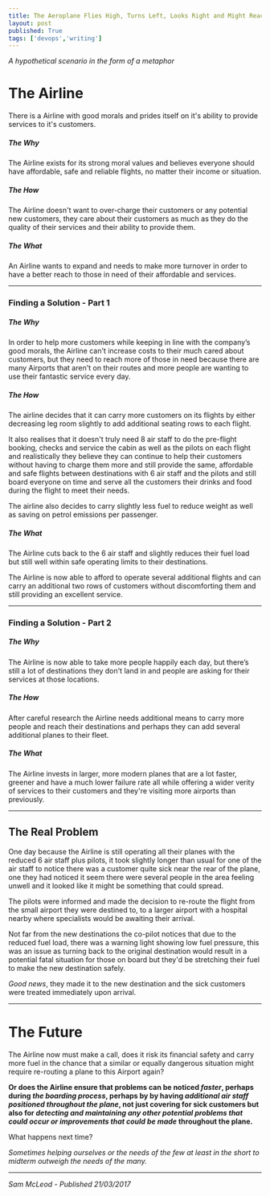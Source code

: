 ```yaml
---
title: The Aeroplane Flies High, Turns Left, Looks Right and Might Reach Its Destination
layout: post
published: True
tags: ['devops','writing']
---
```


_A hypothetical scenario in the form of a metaphor_

# The Airline

There is a Airline with good morals and prides itself on it's ability to provide services to it's customers.

##### The Why

The Airline exists for its strong moral values and believes everyone should have affordable, safe and reliable flights, no matter their income or situation.

##### The How

The Airline doesn't want to over-charge their customers or any potential new customers, they care about their customers as much as they do the quality of their services and their ability to provide them.

##### The What

An Airline wants to expand and needs to make more turnover in order to have a better reach to those in need of their affordable and services.

---

### Finding a Solution - Part 1

##### The Why

In order to help more customers while keeping in line with the company’s good morals, the Airline can't increase costs to their much cared about customers, but they need to reach more of those in need because there are many Airports that aren't on their routes and more people are wanting to use their fantastic service every day.

##### The How

The airline decides that it can carry more customers on its flights by either decreasing leg room slightly to add additional seating rows to each flight.

It also realises that it doesn't truly need 8 air staff to do the pre-flight booking, checks and service the cabin as well as the pilots on each flight and realistically they believe they can continue to help their customers without having to charge them more and still provide the same, affordable and safe flights between destinations with 6 air staff and the pilots and still board everyone on time and serve all the customers their drinks and food during the flight to meet their needs.

The airline also decides to carry slightly less fuel to reduce weight as well as saving on petrol emissions per passenger.

##### The What

The Airline cuts back to the 6 air staff and slightly reduces their fuel load but still well within safe operating limits to their destinations.

The Airline is now able to afford to operate several additional flights and can carry an additional two rows of customers without discomforting them and still providing an excellent service.

---

### Finding a Solution - Part 2

##### The Why

The Airline is now able to take more people happily each day, but there’s still a lot of destinations they don't land in and people are asking for their services at those locations.

##### The How

After careful research the Airline needs additional means to carry more people and reach their destinations and perhaps they can add several additional planes to their fleet.

##### The What

The Airline invests in larger, more modern planes that are a lot faster, greener and have a much lower failure rate all while offering a wider verity of services to their customers and they're visiting more airports than previously.

---

## The Real Problem

One day because the Airline is still operating all their planes with the reduced 6 air staff plus pilots, it took slightly longer than usual for one of the air staff to notice there was a customer quite sick near the rear of the plane, one they had noticed it seem there were several people in the area feeling unwell and it looked like it might be something that could spread.

The pilots were informed and made the decision to re-route the flight from the small airport they were destined to, to a larger airport with a hospital nearby where specialists would be awaiting their arrival.

Not far from the new destinations the co-pilot notices that due to the reduced fuel load, there was a warning light showing low fuel pressure, this was an issue as turning back to the original destination would result in a potential fatal situation for those on board but they'd be stretching their fuel to make the new destination safely.

_Good news_, they made it to the new destination and the sick customers were treated immediately upon arrival.

---

# The Future

The Airline now must make a call, does it risk its financial safety and carry more fuel in the chance that a similar or equally dangerous situation might require re-routing a plane to this Airport again?

__Or does the Airline ensure that problems can be noticed _faster_, perhaps during _the boarding process_, perhaps by by having _additional air staff positioned throughout the plane_, not just covering for sick customers but also for _detecting and maintaining any other potential problems that could occur or improvements that could be made_ throughout the plane.__

What happens next time?

_Sometimes helping ourselves or the needs of the few at least in the short to midterm outweigh the needs of the many._

---

_Sam McLeod - Published 21/03/2017_

